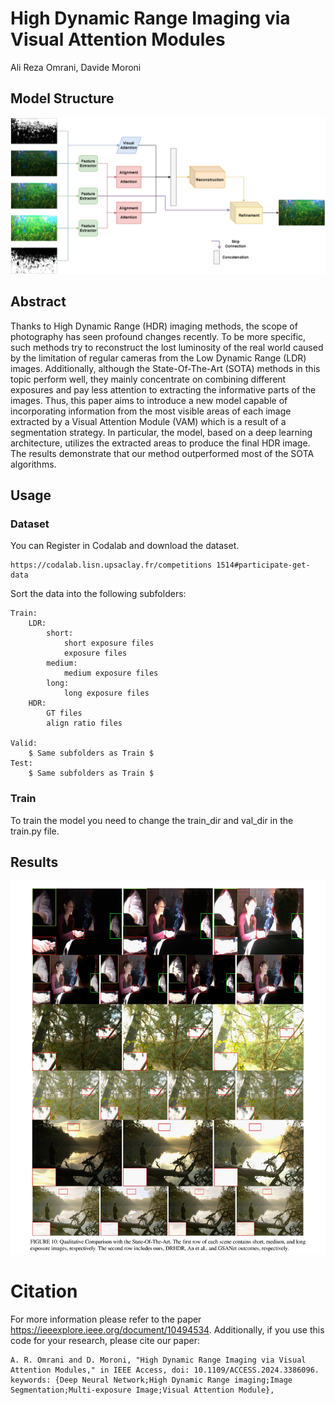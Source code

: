 
# High Dynamic Range Imaging via Visual Attention Modules

Ali Reza Omrani, Davide Moroni

## Model Structure
![alt text](https://raw.githubusercontent.com/AlirezaOmrani95/HDR-VAM/main/Images/Total%20Structure.png)


## Abstract
Thanks to High Dynamic Range (HDR) imaging methods, the scope of photography has seen profound changes recently. To be more specific, such methods try to reconstruct the lost luminosity of the real world caused by the limitation of regular cameras from the Low Dynamic Range (LDR) images. Additionally, although the State-Of-The-Art (SOTA) methods in this topic perform well, they mainly concentrate on combining different exposures and pay less attention to extracting the informative parts of the images. Thus, this paper aims to introduce a new model capable of incorporating information from the most visible areas of each image extracted by a Visual Attention Module (VAM) which is a result of a segmentation strategy. In particular, the model, based on a deep learning architecture, utilizes the extracted areas to produce the final HDR image. The results demonstrate that our method outperformed most of the SOTA algorithms.
## Usage

### Dataset

You can Register in Codalab and download the dataset.

```
https://codalab.lisn.upsaclay.fr/competitions 1514#participate-get-data
```
Sort the data into the following subfolders:
```
Train:
    LDR:
        short:
            short exposure files
            exposure files
        medium:
            medium exposure files
        long:
            long exposure files
    HDR:
        GT files
        align ratio files

Valid:
    $ Same subfolders as Train $
Test:
    $ Same subfolders as Train $
```

### Train

To train the model you need to change the train_dir and val_dir in the train.py file.

## Results
![alt text](https://raw.githubusercontent.com/AlirezaOmrani95/HDR-VAM/main/Images/Results.jpg)


# Citation
For more information please refer to the paper https://ieeexplore.ieee.org/document/10494534. Additionally, if you use this code for your research, please cite our paper:

```
A. R. Omrani and D. Moroni, "High Dynamic Range Imaging via Visual Attention Modules," in IEEE Access, doi: 10.1109/ACCESS.2024.3386096. keywords: {Deep Neural Network;High Dynamic Range imaging;Image Segmentation;Multi-exposure Image;Visual Attention Module},
```
